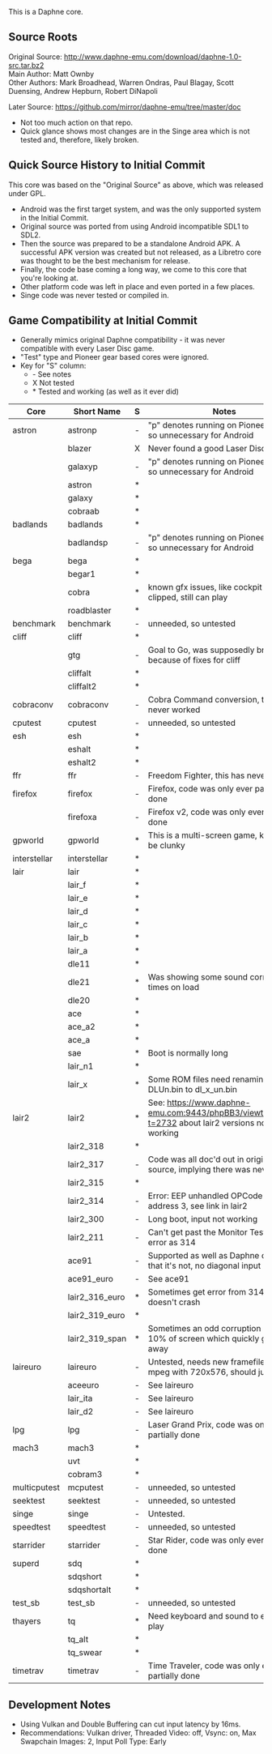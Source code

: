 This is a Daphne core.  
  
  
Source Roots
------------
Original Source:  http://www.daphne-emu.com/download/daphne-1.0-src.tar.bz2  
Main Author:      Matt Ownby  
Other Authors:    Mark Broadhead, Warren Ondras, Paul Blagay, Scott Duensing, Andrew Hepburn, Robert DiNapoli  
  
Later Source:     https://github.com/mirror/daphne-emu/tree/master/doc  
- Not too much action on that repo.
- Quick glance shows most changes are in the Singe area which is not tested and, therefore, likely broken.
  
  
Quick Source History to Initial Commit
--------------------------------------
This core was based on the "Original Source" as above, which was released under GPL.
- Android was the first target system, and was the only supported system in the Initial Commit.
- Original source was ported from using Android incompatible SDL1 to SDL2.
- Then the source was prepared to be a standalone Android APK.  A successful APK version was created but not released, as a Libretro core was thought to be the best mechanism for release.
- Finally, the code base coming a long way, we come to this core that you're looking at.
- Other platform code was left in place and even ported in a few places.
- Singe code was never tested or compiled in.
  
  
Game Compatibility at Initial Commit
------------------------------------
- Generally mimics original Daphne compatibility - it was never compatible with every Laser Disc game.
- "Test" type and Pioneer gear based cores were ignored.
- Key for "S" column:
  - \-  See notes
  - X  Not tested
  - \*  Tested and working (as well as it ever did)
  
|Core          |Short Name      |S|Notes                                                                                            |
|--------------|----------------|-|-------------------------------------------------------------------------------------------------|
|astron        |astronp         |-|"p" denotes running on Pioneer gear, so unnecessary for Android                                  |
|              |blazer          |X|Never found a good Laser Disc                                                                    |
|              |galaxyp         |-|"p" denotes running on Pioneer gear, so unnecessary for Android                                  |
|              |astron          |*|                                                                                                 |
|              |galaxy          |*|                                                                                                 |
|              |cobraab         |*|                                                                                                 |
|badlands      |badlands        |*|                                                                                                 |
|              |badlandsp       |-|"p" denotes running on Pioneer gear, so unnecessary for Android                                  |
|bega          |bega            |*|                                                                                                 |
|              |begar1          |*|                                                                                                 |
|              |cobra           |*|known gfx issues, like cockpit being clipped, still can play                                     |
|              |roadblaster     |*|                                                                                                 |
|benchmark     |benchmark       |-|unneeded, so untested                                                                            |
|cliff         |cliff           |*|                                                                                                 |
|              |gtg             |-|Goal to Go, was supposedly broken because of fixes for cliff                                     |
|              |cliffalt        |*|                                                                                                 |
|              |cliffalt2       |*|                                                                                                 |
|cobraconv     |cobraconv       |-|Cobra Command conversion, this has never worked                                                  |
|cputest       |cputest         |-|unneeded, so untested                                                                            |
|esh           |esh             |*|                                                                                                 |
|              |eshalt          |*|                                                                                                 |
|              |eshalt2         |*|                                                                                                 |
|ffr           |ffr             |-|Freedom Fighter, this has never worked                                                           |
|firefox       |firefox         |-|Firefox, code was only ever partially done                                                       |
|              |firefoxa        |-|Firefox v2, code was only ever partially done                                                    |
|gpworld       |gpworld         |*|This is a multi-screen game, known to be clunky                                                  |
|interstellar  |interstellar    |*|                                                                                                 |
|lair          |lair            |*|                                                                                                 |
|              |lair_f          |*|                                                                                                 |
|              |lair_e          |*|                                                                                                 |
|              |lair_d          |*|                                                                                                 |
|              |lair_c          |*|                                                                                                 |
|              |lair_b          |*|                                                                                                 |
|              |lair_a          |*|                                                                                                 |
|              |dle11           |*|                                                                                                 |
|              |dle21           |*|Was showing some sound corruption at times on load                                               |
|              |dle20           |*|                                                                                                 |
|              |ace             |*|                                                                                                 |
|              |ace_a2          |*|                                                                                                 |
|              |ace_a           |*|                                                                                                 |
|              |sae             |*|Boot is normally long                                                                            |
|              |lair_n1         |*|                                                                                                 |
|              |lair_x          |*|Some ROM files need renaming from DLUn.bin to dl_x_un.bin                                        |
|lair2         |lair2           |*|See: https://www.daphne-emu.com:9443/phpBB3/viewtopic.php?t=2732 about lair2 versions not working|
|              |lair2_318       |*|                                                                                                 |
|              |lair2_317       |-|Code was all doc'd out in original source, implying there was never a 317                        |
|              |lair2_315       |*|                                                                                                 |
|              |lair2_314       |-|Error: EEP unhandled OPCode 0 with address 3, see link in lair2                                  |
|              |lair2_300       |-|Long boot, input not working                                                                     |
|              |lair2_211       |-|Can't get past the Monitor Test, same error as 314                                               |
|              |ace91           |-|Supported as well as Daphne can, in that it's not, no diagonal input                             |
|              |ace91_euro      |-|See ace91                                                                                        |
|              |lair2_316_euro  |*|Sometimes get error from 314 but doesn't crash                                                   |
|              |lair2_319_euro  |*|                                                                                                 |
|              |lair2_319_span  |*|Sometimes an odd corruption in top 10% of screen which quickly goes away                         |
|laireuro      |laireuro        |-|Untested, needs new framefile and mpeg with 720x576, should just work                            |
|              |aceeuro         |-|See laireuro                                                                                     |
|              |lair_ita        |-|See laireuro                                                                                     |
|              |lair_d2         |-|See laireuro                                                                                     |
|lpg           |lpg             |-|Laser Grand Prix, code was only ever partially done                                              |
|mach3         |mach3           |*|                                                                                                 |
|              |uvt             |*|                                                                                                 |
|              |cobram3         |*|                                                                                                 |
|multicputest  |mcputest        |-|unneeded, so untested                                                                            |
|seektest      |seektest        |-|unneeded, so untested                                                                            |
|singe         |singe           |-|Untested.                                                                                        |
|speedtest     |speedtest       |-|unneeded, so untested                                                                            |
|starrider     |starrider       |-|Star Rider, code was only ever partially done                                                    |
|superd        |sdq             |*|                                                                                                 |
|              |sdqshort        |*|                                                                                                 |
|              |sdqshortalt     |*|                                                                                                 |
|test_sb       |test_sb         |-|unneeded, so untested                                                                            |
|thayers       |tq              |*|Need keyboard and sound to effectively play                                                      |
|              |tq_alt          |*|                                                                                                 |
|              |tq_swear        |*|                                                                                                 |
|timetrav      |timetrav        |-|Time Traveler, code was only ever partially done                                                 |
  
  
Development Notes
-----------------
- Using Vulkan and Double Buffering can cut input latency by 16ms.
- Recommendations: Vulkan driver, Threaded Video: off, Vsync: on, Max Swapchain Images: 2, Input Poll Type: Early
